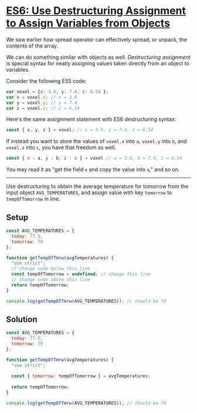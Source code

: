 # [ES6: Use Destructuring Assignment to Assign Variables from Objects](https://learn.freecodecamp.org/javascript-algorithms-and-data-structures/es6/use-destructuring-assignment-to-assign-variables-from-objects)

We saw earlier how spread operator can effectively spread, or unpack, the contents of the array.

We can do something similar with objects as well. _Destructuring assignment_ is special syntax for neatly assigning values taken directly from an object to variables.

Consider the following ES5 code:

```js
var voxel = {x: 3.6, y: 7.4, z: 6.54 };
var x = voxel.x; // x = 3.6
var y = voxel.y; // y = 7.4
var z = voxel.z; // z = 6.54
```

Here's the same assignment statement with ES6 destructuring syntax:

```js
const { x, y, z } = voxel; // x = 3.6, y = 7.4, z = 6.54
```

If instead you want to store the values of `voxel.x` into `a`, `voxel.y` into `b`, and `voxel.z` into `c`, you have that freedom as well.

```js
const { x : a, y : b, z : c } = voxel // a = 3.6, b = 7.4, c = 6.54
```

You may read it as "get the field `x` and copy the value into `a`," and so on.

---

Use destructuring to obtain the average temperature for tomorrow from the input object `AVG_TEMPERATURES`, and assign value with key `tomorrow` to `tempOfTomorrow` in line.

## Setup
```js
const AVG_TEMPERATURES = {
  today: 77.5,
  tomorrow: 79
};

function getTempOfTmrw(avgTemperatures) {
  "use strict";
  // change code below this line
  const tempOfTomorrow = undefined; // change this line
  // change code above this line
  return tempOfTomorrow;
}

console.log(getTempOfTmrw(AVG_TEMPERATURES)); // should be 79
```

## Solution
```js
const AVG_TEMPERATURES = {
  today: 77.5,
  tomorrow: 79
};

function getTempOfTmrw(avgTemperatures) {
  "use strict";
  
  const { tomorrow: tempOfTomorrow } = avgTemperatures;
  
  return tempOfTomorrow;
}

console.log(getTempOfTmrw(AVG_TEMPERATURES)); // should be 79
```
